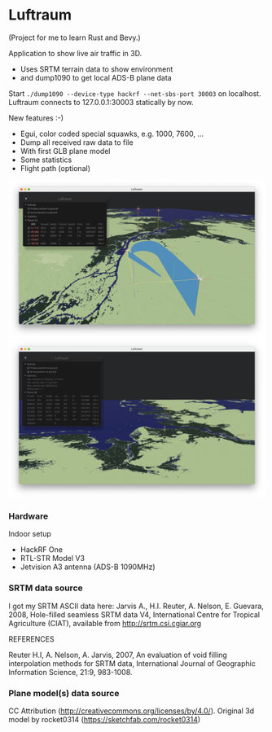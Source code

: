# Luftraum
(Project for me to learn Rust and Bevy.)

Application to show live air traffic in 3D.
* Uses SRTM terrain data to show environment
* and dump1090 to get local ADS-B plane data

Start `./dump1090 --device-type hackrf --net-sbs-port 30003` on localhost.
Luftraum connects to 127.0.0.1:30003 statically by now.

New features :-)
* Egui, color coded special squawks, e.g. 1000, 7600, ...
* Dump all received raw data to file
* With first GLB plane model
* Some statistics
* Flight path (optional)

![Luftraum](https://github.com/void4main/luftraum/blob/master/luftraum-screenshot-0.1.17.png)
![Luftraum](https://github.com/void4main/luftraum/blob/master/luftraum-screenshot-0.1.16b.png)

### Hardware
Indoor setup
* HackRF One
* RTL-STR Model V3
* Jetvision A3 antenna (ADS-B 1090MHz)

### SRTM data source
I got my SRTM ASCII data here:
Jarvis A., H.I. Reuter, A.  Nelson, E. Guevara, 2008, Hole-filled  seamless SRTM
data V4, International  Centre for Tropical  Agriculture (CIAT), available  from
http://srtm.csi.cgiar.org

REFERENCES

Reuter  H.I,  A.  Nelson,  A.  Jarvis,  2007,  An  evaluation  of  void  filling
interpolation  methods  for  SRTM  data,  International  Journal  of  Geographic
Information Science, 21:9, 983-1008.

### Plane model(s) data source
CC Attribution (http://creativecommons.org/licenses/by/4.0/). Original 3d model by rocket0314 (https://sketchfab.com/rocket0314) 